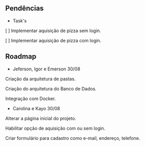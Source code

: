 ## Pendências 

- Task's 

[ ] Implementar aquisição de pizza sem login.

[ ] Implementar aquisição de pizza com login.

## Roadmap

- Jeferson, Igor e Emerson 30/08

Criação da arquitetura de pastas.

Criação do arquitetura do Banco de Dados.

Integração com Docker.

- Carolina e Kayo 30/08

Alterar a página inicial do projeto.

Habilitar opção de aquisição com ou sem login.

Criar formulário para cadastro como e-mail, endereço, telefone.